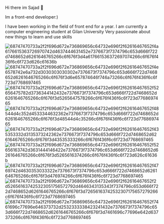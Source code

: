Hi there im Sajad 👋

Im a front-end developer:)

I have been working in the field of front end for a year. I am currently a computer engineering student at Gilan University
Very passionate about new things to learn and use
skills

![68747470733a2f2f696d672e736869656c64732e696f2f62616467652f4a6176615363726970742d4637444631452e7376673f7374796c653d666f722d7468652d6261646765266c6f676f3d4a617661536372697074266c6f676f436f6c6f723d626c61636b](https://github.com/sajadjamali/sajadjamali/assets/125208168/f8050fd3-03bb-42ed-8c3f-a2c56ff6a074)   ![68747470733a2f2f696d672e736869656c64732e696f2f62616467652f4e6578742e6a732d3030303030302e7376673f7374796c653d666f722d7468652d6261646765266c6f676f3d6e657874646f746a73266c6f676f436f6c6f723d7768697465](https://github.com/sajadjamali/sajadjamali/assets/125208168/10bf8713-567b-48da-a04b-f8ad45704298) ![68747470733a2f2f696d672e736869656c64732e696f2f62616467652f52656475782d3736344142432e7376673f7374796c653d666f722d7468652d6261646765266c6f676f3d5265647578266c6f676f436f6c6f723d7768697465](https://github.com/sajadjamali/sajadjamali/assets/125208168/69d8739e-ea46-4a7c-ac34-6f86be650521) ![68747470733a2f2f696d672e736869656c64732e696f2f62616467652f48544d4c352d4533344632362e7376673f7374796c653d666f722d7468652d6261646765266c6f676f3d48544d4c35266c6f676f436f6c6f723d7768697465](https://github.com/sajadjamali/sajadjamali/assets/125208168/f24c9e18-24d4-43b8-afff-b664ad2743c7) ![68747470733a2f2f696d672e736869656c64732e696f2f62616467652f435353332d3135373242362e7376673f7374796c653d666f722d7468652d6261646765266c6f676f3d43535333266c6f676f436f6c6f723d7768697465](https://github.com/sajadjamali/sajadjamali/assets/125208168/48430dbc-b4be-47d0-b2cf-53b8b3708b6a) ![68747470733a2f2f696d672e736869656c64732e696f2f62616467652f52656163742d3631444146422e7376673f7374796c653d666f722d7468652d6261646765266c6f676f3d5265616374266c6f676f436f6c6f723d626c61636b](https://github.com/sajadjamali/sajadjamali/assets/125208168/bed93a66-7097-4b37-b90f-63e403686b5a) ![68747470733a2f2f696d672e736869656c64732e696f2f62616467652f4769742d4630353033322e7376673f7374796c653d666f722d7468652d6261646765266c6f676f3d476974266c6f676f436f6c6f723d7768697465](https://github.com/sajadjamali/sajadjamali/assets/125208168/b3302246-daa6-441a-a6c3-51dca3ad89ad) ![68747470733a2f2f696d672e736869656c64732e696f2f62616467652f2d526561637425323051756572792d4646343135343f7374796c653d666f722d7468652d6261646765266c6f676f3d72656163742532307175657279266c6f676f436f6c6f723d7768697465](https://github.com/sajadjamali/sajadjamali/assets/125208168/43d51c05-fb23-48ad-9b48-847c58b39131) ![68747470733a2f2f696d672e736869656c64732e696f2f62616467652f7461696c77696e646373732d2532333338423241432e7376673f7374796c653d666f722d7468652d6261646765266c6f676f3d7461696c77696e642d637373266c6f676f436f6c6f723d7768697465](https://github.com/sajadjamali/sajadjamali/assets/125208168/fc11c885-8655-4599-9127-5ae9ac29fdd7)
